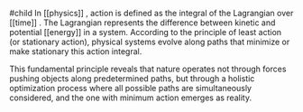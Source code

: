 #child 
In [[physics]] , action is defined as the integral of the Lagrangian over [[time]] . The Lagrangian represents the difference between kinetic and potential [[energy]]  in a system. According to the principle of least action (or stationary action), physical systems evolve along paths that minimize or make stationary this action integral.

This fundamental principle reveals that nature operates not through forces pushing objects along predetermined paths, but through a holistic optimization process where all possible paths are simultaneously considered, and the one with minimum action emerges as reality.